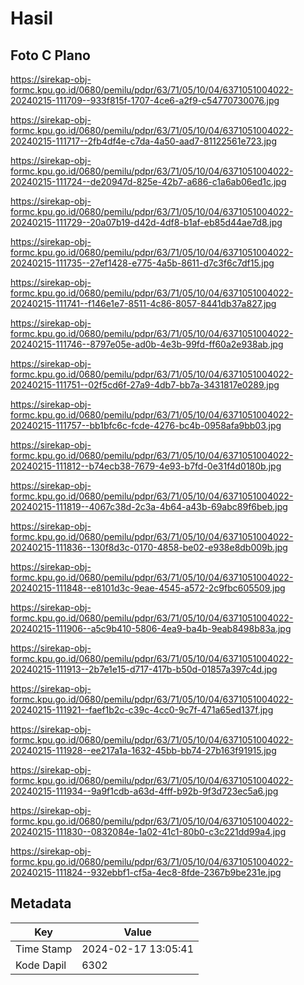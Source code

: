 # Hasil

## Foto C Plano

https://sirekap-obj-formc.kpu.go.id/0680/pemilu/pdpr/63/71/05/10/04/6371051004022-20240215-111709--933f815f-1707-4ce6-a2f9-c54770730076.jpg

https://sirekap-obj-formc.kpu.go.id/0680/pemilu/pdpr/63/71/05/10/04/6371051004022-20240215-111717--2fb4df4e-c7da-4a50-aad7-81122561e723.jpg

https://sirekap-obj-formc.kpu.go.id/0680/pemilu/pdpr/63/71/05/10/04/6371051004022-20240215-111724--de20947d-825e-42b7-a686-c1a6ab06ed1c.jpg

https://sirekap-obj-formc.kpu.go.id/0680/pemilu/pdpr/63/71/05/10/04/6371051004022-20240215-111729--20a07b19-d42d-4df8-b1af-eb85d44ae7d8.jpg

https://sirekap-obj-formc.kpu.go.id/0680/pemilu/pdpr/63/71/05/10/04/6371051004022-20240215-111735--27ef1428-e775-4a5b-8611-d7c3f6c7df15.jpg

https://sirekap-obj-formc.kpu.go.id/0680/pemilu/pdpr/63/71/05/10/04/6371051004022-20240215-111741--f146e1e7-8511-4c86-8057-8441db37a827.jpg

https://sirekap-obj-formc.kpu.go.id/0680/pemilu/pdpr/63/71/05/10/04/6371051004022-20240215-111746--8797e05e-ad0b-4e3b-99fd-ff60a2e938ab.jpg

https://sirekap-obj-formc.kpu.go.id/0680/pemilu/pdpr/63/71/05/10/04/6371051004022-20240215-111751--02f5cd6f-27a9-4db7-bb7a-3431817e0289.jpg

https://sirekap-obj-formc.kpu.go.id/0680/pemilu/pdpr/63/71/05/10/04/6371051004022-20240215-111757--bb1bfc6c-fcde-4276-bc4b-0958afa9bb03.jpg

https://sirekap-obj-formc.kpu.go.id/0680/pemilu/pdpr/63/71/05/10/04/6371051004022-20240215-111812--b74ecb38-7679-4e93-b7fd-0e31f4d0180b.jpg

https://sirekap-obj-formc.kpu.go.id/0680/pemilu/pdpr/63/71/05/10/04/6371051004022-20240215-111819--4067c38d-2c3a-4b64-a43b-69abc89f6beb.jpg

https://sirekap-obj-formc.kpu.go.id/0680/pemilu/pdpr/63/71/05/10/04/6371051004022-20240215-111836--130f8d3c-0170-4858-be02-e938e8db009b.jpg

https://sirekap-obj-formc.kpu.go.id/0680/pemilu/pdpr/63/71/05/10/04/6371051004022-20240215-111848--e8101d3c-9eae-4545-a572-2c9fbc605509.jpg

https://sirekap-obj-formc.kpu.go.id/0680/pemilu/pdpr/63/71/05/10/04/6371051004022-20240215-111906--a5c9b410-5806-4ea9-ba4b-9eab8498b83a.jpg

https://sirekap-obj-formc.kpu.go.id/0680/pemilu/pdpr/63/71/05/10/04/6371051004022-20240215-111913--2b7e1e15-d717-417b-b50d-01857a397c4d.jpg

https://sirekap-obj-formc.kpu.go.id/0680/pemilu/pdpr/63/71/05/10/04/6371051004022-20240215-111921--faef1b2c-c39c-4cc0-9c7f-471a65ed137f.jpg

https://sirekap-obj-formc.kpu.go.id/0680/pemilu/pdpr/63/71/05/10/04/6371051004022-20240215-111928--ee217a1a-1632-45bb-bb74-27b163f91915.jpg

https://sirekap-obj-formc.kpu.go.id/0680/pemilu/pdpr/63/71/05/10/04/6371051004022-20240215-111934--9a9f1cdb-a63d-4fff-b92b-9f3d723ec5a6.jpg

https://sirekap-obj-formc.kpu.go.id/0680/pemilu/pdpr/63/71/05/10/04/6371051004022-20240215-111830--0832084e-1a02-41c1-80b0-c3c221dd99a4.jpg

https://sirekap-obj-formc.kpu.go.id/0680/pemilu/pdpr/63/71/05/10/04/6371051004022-20240215-111824--932ebbf1-cf5a-4ec8-8fde-2367b9be231e.jpg


## Metadata

| Key        | Value               |
| ---------- | ------------------- |
| Time Stamp | 2024-02-17 13:05:41 |
| Kode Dapil | 6302                |



